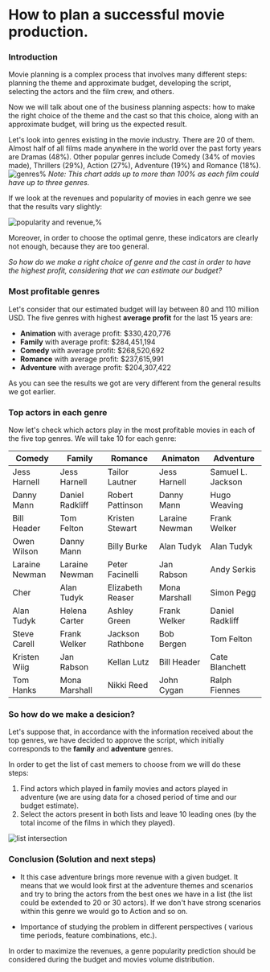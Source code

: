 # How to plan a successful movie production.

### Introduction

Movie planning is a complex process that involves many different steps: planning the theme and approximate budget, developing the script, selecting the actors and the film crew, and others.

Now we will talk about one of the business planning aspects: how to make the right choice of the theme and the cast so that this choice, along with an approximate budget, will bring us the expected result. 

Let's look into genres existing in the movie industry. There are 20 of them. Almost half of all films made anywhere in the world over the past forty years are Dramas (48%). Other popular genres include Comedy (34% of movies made), Thrillers (29%), Action (27%), Adventure (19%) and Romance (18%).
![genres%](https://user-images.githubusercontent.com/46948881/57416055-8202cf00-71cc-11e9-8b14-ed65bad93ab6.jpg)
_Note: This chart adds up to more than 100% as each film could have up to three genres._

If we look at the revenues and popularity of movies in each genre we see that the results vary slightly:  

![popularity and revenue,%](https://user-images.githubusercontent.com/46948881/57500027-cb781a80-72af-11e9-8804-698811ea8445.jpg)

Moreover, in order to choose the optimal genre, these indicators are clearly not enough, because they are too general.

_So how do we make a right choice of genre and the cast in order to have the highest profit, considering that we can estimate our budget?_

### Most profitable genres
Let's consider that our estimated budget will lay between 80 and 110 million USD. The five genres with highest **average profit** for the last 15 years are:

- **Animation** with average profit:  $330,420,776
- **Family** with average profit:  $284,451,194
- **Comedy** with average profit:  $268,520,692
- **Romance** with average profit:  $237,615,991
- **Adventure** with average profit: $204,307,422

As you can see the results we got are very different from the general results we got earlier. 

### Top actors in each genre
Now let's check which actors play in the most profitable movies in each of the five top genres. We will take 10 for each genre:

| Comedy | Family | Romance | Animaton | Adventure |
| -------------- | --------------- | ---------------- | -------------- | -------------- |
| Jess Harnell   | Jess Harnell    | Tailor Lautner   | Jess Harnell   | Samuel L. Jackson |
| Danny Mann     | Daniel Radkliff | Robert Pattinson | Danny Mann     | Hugo Weaving
| Bill Header    | Tom Felton      | Kristen Stewart  | Laraine Newman | Frank Welker
| Owen Wilson    | Danny Mann      | Billy Burke      | Alan Tudyk     | Alan Tudyk
| Laraine Newman | Laraine Newman  | Peter Facinelli  | Jan Rabson     | Andy Serkis
| Cher           | Alan Tudyk      | Elizabeth Reaser | Mona Marshall  | Simon Pegg
| Alan Tudyk     | Helena Carter   | Ashley Green     | Frank Welker   | Daniel Radkliff
| Steve Carell   | Frank Welker    | Jackson Rathbone | Bob Bergen     | Tom Felton
| Kristen Wiig   | Jan Rabson      | Kellan Lutz      | Bill Header    | Cate Blanchett 
| Tom Hanks      | Mona Marshall   | Nikki Reed       | John Cygan     | Ralph Fiennes


### So how do we make a desicion?
Let's suppose that, in accordance with the information received about the top genres, we have decided to approve the script, which initially corresponds to the **family** and **adventure** genres.

In order to get the list of cast memers to choose from we will do these steps:
1. Find actors which played in family movies and actors played in adventure (we are using data for a chosed period of time and our budget estimate). 
2. Select the actors present in both lists and leave 10 leading ones (by the total income of the films in which they played).

![list intersection](https://user-images.githubusercontent.com/46948881/57499684-94edd000-72ae-11e9-807a-55351f268771.jpg)

### Conclusion (Solution and next steps)
- It this case adventure brings more revenue with a given budget. It means that we would look first at the adventure themes and scenarios and try to bring the actors from the best ones we have in a list (the list could be extended to 20 or 30 actors). If we don't have strong scenarios within this genre we would go to Action and so on.

- Importance of studying the problem in different perspectives ( various time periods, feature combinations, etc.).

In order to maximize the revenues, a genre popularity prediction should be considered during the budget and movies volume distribution. 
